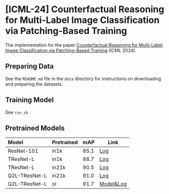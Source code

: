 # [ICML-24] Counterfactual Reasoning for Multi-Label Image Classification via Patching-Based Training

The implementation for the paper [Counterfactual Reasoning for Multi-Label Image Classification via Patching-Based Training](https://arxiv.org/pdf/2404.06287) (ICML 2024). 

## Preparing Data 

See the `README.md` file in the `data` directory for instructions on downloading and preparing the datasets.

## Training Model

See `run.sh` .

## Pretrained Models

| Model | Pretrained | mAP   | Link                                                         |
| :----------------- | ---------- | ----- | ------------------------------------------------------------ |
|   ResNet-101   | in1k   | 85.1 | [Log](https://drive.google.com/drive/folders/1GZQoBBgYCUTpeCP4RvDdDLydNtgJZKCm)  |
|   TResNet-L    | in1k   | 88.7 | [Log](https://drive.google.com/drive/folders/1xGmZrrRDCEm8YQEOdYm_zxjQ8Hz8B4C5)  |
|   TResNet-L    | in21k  | 90.5 | [Log](https://drive.google.com/drive/folders/1OOC-BJjQksFkMVKvVlIf771sZB7exvw0)  |
| Q2L-TResNet-L  | in21k  | 91.0 | [Log](https://drive.google.com/drive/folders/1N30PfY77XtnSsMAB6rL9xfMv3JNUEptI)  |
| Q2L-TResNet-L  | oi     | 91.7 | [Model&Log](https://drive.google.com/drive/folders/1LYhVADz1O8BOLNBkZsBJ37noEERjiBZL)  |


